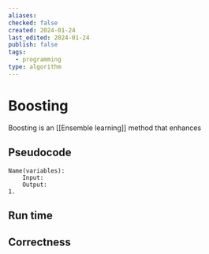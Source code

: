 ```yaml
---
aliases: 
checked: false
created: 2024-01-24
last_edited: 2024-01-24
publish: false
tags:
  - programming
type: algorithm
---
```

# Boosting

Boosting is an [[Ensemble learning]] method that enhances 

## Pseudocode

```pseudocode
Name(variables):
	Input:
	Output:
1. 
```

## Run time



## Correctness

